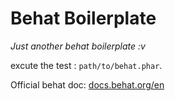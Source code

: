 # Behat Boilerplate
*Just another behat boilerplate :v*

excute the test : `path/to/behat.phar`.

Official behat doc: [docs.behat.org/en]()